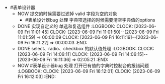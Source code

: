- #表单设计器
	- NOW 提交的时候需要过滤掉 valid 字段为空的对象
		- #表单设计器bug 处理 字典项选择的时候需要清空字典值的options
	- DONE 实现自定义的 单选和复选组件
	  :LOGBOOK:
	  CLOCK: [2023-06-09 Fri 11:01:45]
	  CLOCK: [2023-06-09 Fri 11:01:50]--[2023-06-09 Fri 11:01:59] =>  00:00:09
	  CLOCK: [2023-06-09 Fri 16:11:19]--[2023-06-09 Fri 16:11:22] =>  00:00:03
	  :END:
	- DONE select、radio、checkbox 的默认值处理
	  :LOGBOOK:
	  CLOCK: [2023-06-09 Fri 14:06:11]
	  CLOCK: [2023-06-09 Fri 14:06:15]--[2023-06-09 Fri 16:11:36] =>  02:05:21
	  :END:
	- NOW #表单设计器bug 处理 打开已有值的字典时控制台的报错问题
	  :LOGBOOK:
	  CLOCK: [2023-06-09 Fri 16:12:01]
	  CLOCK: [2023-06-09 Fri 16:12:03]
	  :END: